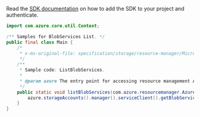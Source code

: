 Read the [SDK documentation](https://github.com/Azure/azure-sdk-for-java/blob/azure-resourcemanager_2.11.0/sdk/resourcemanager/azure-resourcemanager/README.md) on how to add the SDK to your project and authenticate.

```java
import com.azure.core.util.Context;

/** Samples for BlobServices List. */
public final class Main {
    /*
     * x-ms-original-file: specification/storage/resource-manager/Microsoft.Storage/stable/2021-04-01/examples/BlobServicesList.json
     */
    /**
     * Sample code: ListBlobServices.
     *
     * @param azure The entry point for accessing resource management APIs in Azure.
     */
    public static void listBlobServices(com.azure.resourcemanager.AzureResourceManager azure) {
        azure.storageAccounts().manager().serviceClient().getBlobServices().list("res4410", "sto8607", Context.NONE);
    }
}
```
